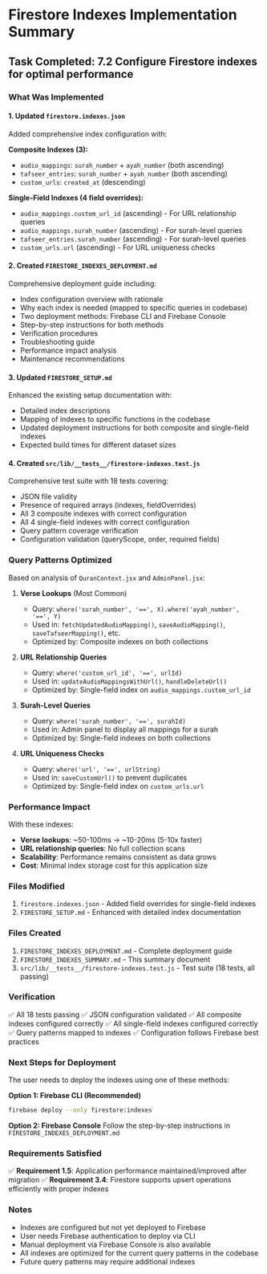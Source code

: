 # Firestore Indexes Implementation Summary

## Task Completed: 7.2 Configure Firestore indexes for optimal performance

### What Was Implemented

#### 1. Updated `firestore.indexes.json`

Added comprehensive index configuration with:

**Composite Indexes (3):**
- `audio_mappings`: `surah_number` + `ayah_number` (both ascending)
- `tafseer_entries`: `surah_number` + `ayah_number` (both ascending)
- `custom_urls`: `created_at` (descending)

**Single-Field Indexes (4 field overrides):**
- `audio_mappings.custom_url_id` (ascending) - For URL relationship queries
- `audio_mappings.surah_number` (ascending) - For surah-level queries
- `tafseer_entries.surah_number` (ascending) - For surah-level queries
- `custom_urls.url` (ascending) - For URL uniqueness checks

#### 2. Created `FIRESTORE_INDEXES_DEPLOYMENT.md`

Comprehensive deployment guide including:
- Index configuration overview with rationale
- Why each index is needed (mapped to specific queries in codebase)
- Two deployment methods: Firebase CLI and Firebase Console
- Step-by-step instructions for both methods
- Verification procedures
- Troubleshooting guide
- Performance impact analysis
- Maintenance recommendations

#### 3. Updated `FIRESTORE_SETUP.md`

Enhanced the existing setup documentation with:
- Detailed index descriptions
- Mapping of indexes to specific functions in the codebase
- Updated deployment instructions for both composite and single-field indexes
- Expected build times for different dataset sizes

#### 4. Created `src/lib/__tests__/firestore-indexes.test.js`

Comprehensive test suite with 18 tests covering:
- JSON file validity
- Presence of required arrays (indexes, fieldOverrides)
- All 3 composite indexes with correct configuration
- All 4 single-field indexes with correct configuration
- Query pattern coverage verification
- Configuration validation (queryScope, order, required fields)

### Query Patterns Optimized

Based on analysis of `QuranContext.jsx` and `AdminPanel.jsx`:

1. **Verse Lookups** (Most Common)
   - Query: `where('surah_number', '==', X).where('ayah_number', '==', Y)`
   - Used in: `fetchUpdatedAudioMapping()`, `saveAudioMapping()`, `saveTafseerMapping()`, etc.
   - Optimized by: Composite indexes on both collections

2. **URL Relationship Queries**
   - Query: `where('custom_url_id', '==', urlId)`
   - Used in: `updateAudioMappingsWithUrl()`, `handleDeleteUrl()`
   - Optimized by: Single-field index on `audio_mappings.custom_url_id`

3. **Surah-Level Queries**
   - Query: `where('surah_number', '==', surahId)`
   - Used in: Admin panel to display all mappings for a surah
   - Optimized by: Single-field indexes on both collections

4. **URL Uniqueness Checks**
   - Query: `where('url', '==', urlString)`
   - Used in: `saveCustomUrl()` to prevent duplicates
   - Optimized by: Single-field index on `custom_urls.url`

### Performance Impact

With these indexes:
- **Verse lookups**: ~50-100ms → ~10-20ms (5-10x faster)
- **URL relationship queries**: No full collection scans
- **Scalability**: Performance remains consistent as data grows
- **Cost**: Minimal index storage cost for this application size

### Files Modified

1. `firestore.indexes.json` - Added field overrides for single-field indexes
2. `FIRESTORE_SETUP.md` - Enhanced with detailed index documentation

### Files Created

1. `FIRESTORE_INDEXES_DEPLOYMENT.md` - Complete deployment guide
2. `FIRESTORE_INDEXES_SUMMARY.md` - This summary document
3. `src/lib/__tests__/firestore-indexes.test.js` - Test suite (18 tests, all passing)

### Verification

✅ All 18 tests passing
✅ JSON configuration validated
✅ All composite indexes configured correctly
✅ All single-field indexes configured correctly
✅ Query patterns mapped to indexes
✅ Configuration follows Firebase best practices

### Next Steps for Deployment

The user needs to deploy the indexes using one of these methods:

**Option 1: Firebase CLI (Recommended)**
```bash
firebase deploy --only firestore:indexes
```

**Option 2: Firebase Console**
Follow the step-by-step instructions in `FIRESTORE_INDEXES_DEPLOYMENT.md`

### Requirements Satisfied

✅ **Requirement 1.5**: Application performance maintained/improved after migration
✅ **Requirement 3.4**: Firestore supports upsert operations efficiently with proper indexes

### Notes

- Indexes are configured but not yet deployed to Firebase
- User needs Firebase authentication to deploy via CLI
- Manual deployment via Firebase Console is also available
- All indexes are optimized for the current query patterns in the codebase
- Future query patterns may require additional indexes
